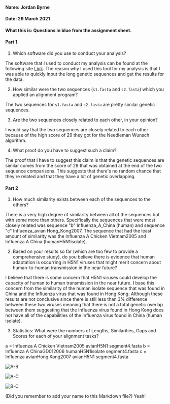 #### Name: Jordan Byrne
#### Date: 29 March 2021
#### What this is: Questions in blue from the assignment sheet.

#### Part 1.


 1. Which software did you use to conduct your analysis?

The software that I used to conduct my analysis can be found at the following site [Link](http://rna.informatik.uni-freiburg.de/Teaching/index.jsp?toolName=Needleman-Wunsch). The reason why I used this tool for my analysis is that I was able to quickly input the long genetic sequences and get the results for the data.

 2. How similar were the two sequences (`s1.fasta` and `s2.fasta`) which you applied an alignment program?

The two sequences for `s1.fasta` and `s2.fasta` are pretty similar genetic sequences.


 3. Are the two sequences closely related to each other, in your opinion?

I would say that the two sequences are closely related to each other because of the high score of 29 they got for the Needleman Wunsch algorithm.

 4. What proof do you have to suggest such a claim?

The proof that I have to suggest this claim is that the genetic sequences are similar comes from the score of 29 that was obtained at the end of the two sequence comparisons. This suggests that there's no random chance that they're related and that they have a lot of genetic overlapping.




#### Part 2
 1. How much similarity exists between each of the sequences to the others?

 There is a very high degree of similarity between all of the sequences but with some more than others. Specifically the sequences that were most closely related was sequence "b" Influenza_A_China (human) and sequence "c" Influenza_avian Hong_Kong2007. The sequence that had the least amount of similarity was the Influenza A Chicken Vietnam2005 and Influenza A China (humanH5N1isolate).


 2. Based on your results so far (which are too few to provide a comprehensive study), do you believe there is evidence that human adaptation is occurring in H5N1 viruses that might merit concern about human-to-human transmission in the near future?


 I believe that there is some concern that H5N1 viruses could develop the capacity of human to human transmission in the near future. I base this concern from the similarity of the human isolate sequence that was found in China and the Influenza virus that was found in Hong Kong. Although these results are not conclusive since there is still less than 3% difference between these two viruses meaning that there is not a total genetic overlap between them suggesting that the Influenza virus found in Hong Kong does not have all of the capabilities of the Influenza virus found in China (human isolate).


 3. Statistics: What were the numbers of Lengths, Similarities, Gaps and Scores for each of your alignment tasks?

 a = Influenza A Chicken Vietnam2005 avianH5N1 segment4.fasta
 b = Influenza A ChinaGD012006 humanH5N1isolate segment4.fasta
 c = Influenza avianHong Kong2007 avianH5N1 segment4.fasta

 ![A-B](/images/needle-a-b.png)

 ![A-C](/images/needle-a-c.png)

 ![B-C](/images/needle-b-c.png)

(Did you remember to add your name to this Markdown file?) Yeah!
